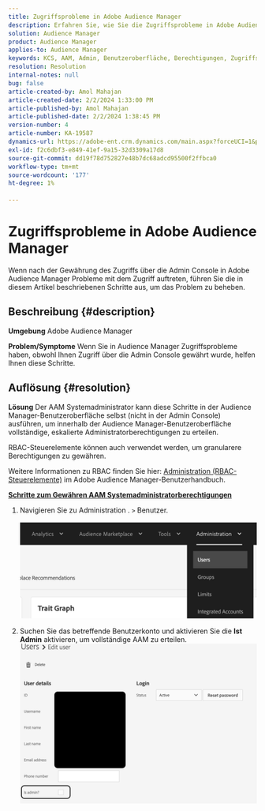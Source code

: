 ```yaml
---
title: Zugriffsprobleme in Adobe Audience Manager
description: Erfahren Sie, wie Sie die Zugriffsprobleme in Adobe Audience Manager beheben können.
solution: Audience Manager
product: Audience Manager
applies-to: Audience Manager
keywords: KCS, AAM, Admin, Benutzeroberfläche, Berechtigungen, Zugriffsprobleme, Adobe Audience Manager, Anleitung
resolution: Resolution
internal-notes: null
bug: false
article-created-by: Amol Mahajan
article-created-date: 2/2/2024 1:33:00 PM
article-published-by: Amol Mahajan
article-published-date: 2/2/2024 1:38:45 PM
version-number: 4
article-number: KA-19587
dynamics-url: https://adobe-ent.crm.dynamics.com/main.aspx?forceUCI=1&pagetype=entityrecord&etn=knowledgearticle&id=8ecad68e-cfc1-ee11-9079-6045bd006704
exl-id: f2c6dbf3-e849-41ef-9a15-32d3309a17d8
source-git-commit: dd19f78d752827e48b7dc68adcd95500f2ffbca0
workflow-type: tm+mt
source-wordcount: '177'
ht-degree: 1%

---
```


# Zugriffsprobleme in Adobe Audience Manager


Wenn nach der Gewährung des Zugriffs über die Admin Console in Adobe Audience Manager Probleme mit dem Zugriff auftreten, führen Sie die in diesem Artikel beschriebenen Schritte aus, um das Problem zu beheben.

## Beschreibung {#description}


<b>Umgebung</b>
Adobe Audience Manager

<b>Problem/Symptome</b>
Wenn Sie in Audience Manager Zugriffsprobleme haben, obwohl Ihnen Zugriff über die Admin Console gewährt wurde, helfen Ihnen diese Schritte.


## Auflösung {#resolution}


<b>Lösung</b>
Der AAM Systemadministrator kann diese Schritte in der Audience Manager-Benutzeroberfläche selbst (nicht in der Admin Console) ausführen, um innerhalb der Audience Manager-Benutzeroberfläche vollständige, eskalierte Administratorberechtigungen zu erteilen.

RBAC-Steuerelemente können auch verwendet werden, um granularere Berechtigungen zu gewähren.

Weitere Informationen zu RBAC finden Sie hier: [Administration (RBAC-Steuerelemente)](https://experienceleague.adobe.com/docs/audience-manager/user-guide/features/administration/administration-overview.html?lang=de) im Adobe Audience Manager-Benutzerhandbuch.

<u><b>Schritte zum Gewähren AAM Systemadministratorberechtigungen</b></u>

1. Navigieren Sie zu Administration . `>`  Benutzer.

   ![](assets/0c4ffacf-e9d5-ec11-a7b5-000d3a37750e.png)
2. Suchen Sie das betreffende Benutzerkonto und aktivieren Sie die <b>Ist Admin</b> aktivieren, um vollständige AAM zu erteilen.![](assets/07c16ce8-e9d5-ec11-a7b5-000d3a37750e.png)
